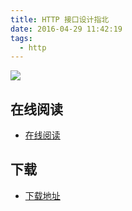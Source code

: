 ```yaml
---
title: HTTP 接口设计指北
date: 2016-04-29 11:42:19
tags:
  - http
---
```


![](http://box.kancloud.cn/cover_2015-08-24_55dab74cd85e_800x1068.png?imageMogr2/thumbnail/173x231!/interlace/1/quality/100)

<!--more-->

## 在线阅读 ##

+ [在线阅读](http://www.kancloud.cn/kancloud/http-api-guide)

## 下载 ##

+ [下载地址](http://www.kancloud.cn/kancloud/http-api-guide)
